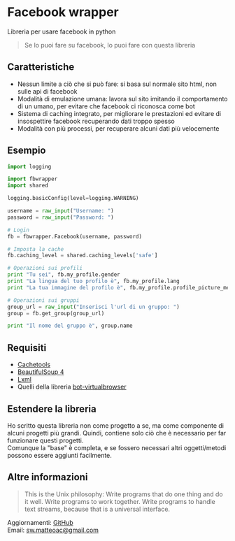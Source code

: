 # Facebook wrapper #

Libreria per usare facebook in python

> Se lo puoi fare su facebook, lo puoi fare con questa libreria


## Caratteristiche ##
 
 * Nessun limite a ciò che si può fare: si basa sul normale sito html, non sulle
   api di facebook
 * Modalità di emulazione umana: lavora sul sito imitando il comportamento di un
   umano, per evitare che facebook ci riconosca come bot
 * Sistema di caching integrato, per migliorare le prestazioni ed evitare di 
   insospettire facebook recuperando dati troppo spesso
 * Modalità con più processi, per recuperare alcuni dati più velocemente


## Esempio ##

```python
import logging

import fbwrapper
import shared

logging.basicConfig(level=logging.WARNING)

username = raw_input("Username: ")
password = raw_input("Password: ")

# Login
fb = fbwrapper.Facebook(username, password)

# Imposta la cache
fb.caching_level = shared.caching_levels['safe']

# Operazioni sui profili
print "Tu sei", fb.my_profile.gender
print "La lingua del tuo profilo è", fb.my_profile.lang
print "La tua immagine del profilo è", fb.my_profile.profile_picture_medium

# Operazioni sui gruppi
group_url = raw_input("Inserisci l'url di un gruppo: ")
group = fb.get_group(group_url)

print "Il nome del gruppo è", group.name
```


## Requisiti ##

 * [Cachetools](https://pypi.python.org/pypi/cachetools/1.0.0)
 * [BeautifulSoup 4](http://www.crummy.com/software/BeautifulSoup/#Download)
 * [Lxml](http://lxml.de/installation.html)
 * Quelli della libreria [bot-virtualbrowser](https://github.com/matteoalessiocarrara/bot-virtualbrowser)


## Estendere la libreria ##

Ho scritto questa libreria non come progetto a se, ma come componente di alcuni
progetti più grandi. Quindi, contiene solo ciò che è necessario per far funzionare
questi progetti.  
Comunque la "base" è completa, e se fossero necessari altri oggetti/metodi possono
essere aggiunti facilmente.


## Altre informazioni ##

> This is the Unix philosophy: Write programs that do one thing and do it well.
Write programs to work together. Write programs to handle text streams, because
that is a universal interface.

Aggiornamenti: [GitHub](https://github.com/matteoalessiocarrara)  
Email: sw.matteoac@gmail.com
